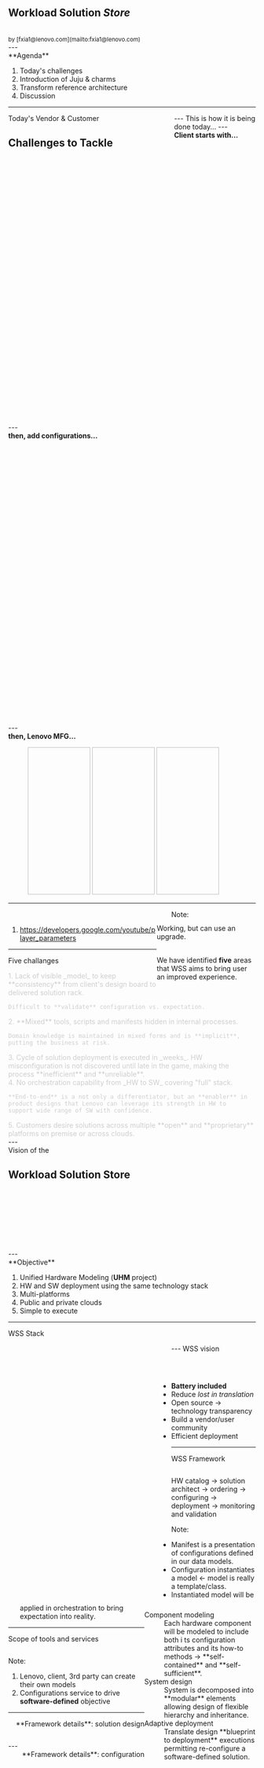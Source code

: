 <section align="left">
  <h1>
    Workload Solution
    <i class="fa fa-shopping-basket">Store</i>
  </h1>
  <br>
  <small class="myhighlight">
    by [fxia1@lenovo.com](mailto:fxia1@lenovo.com)
  </small>
</section>
---
<div align="left">
**Agenda**
</div>

1. Today's challenges
2. Introduction of Juju & charms
3. Transform reference architecture
4. Discussion

---
<section data-background="https://drscdn.500px.org/photo/155532687/q%3D80_m%3D2000/v2?webp=true&sig=4122d59c34dde5e01b0a8fd3b10e0330c3b053c27918e55a68464a1937237a34">
  <div align="left" style="width:67%;float:left;">
    Today's Vendor & Customer
    <h1>
      Challenges to Tackle
    </h1>
  </div>
</section>
---
This is how it is being done today...
---
<div align="left">
  <strong>Client starts with...</strong>
</div>
<figure>
  <img data-src="images/lenovo%20catalog.png"
       height="550px;">
</figure>
---
<div align="left">
  <strong>then, add configurations...</strong>
</div>
<figure>
  <img data-src="images/lenovo%20configurator.png"
       height="550px"/>
</figure>
---
<div align="left">
  <strong>then, Lenovo MFG...</strong>
</div>
<figure>
  <img data-src="https://drscdn.500px.org/photo/135937995/q%3D80_m%3D1000_k%3D1/v2?webp=true&sig=a9bfbffe2a1d74bbbfdbaea7b4263b55c50123204741011f4421bd9a2b8e7745"
       height="300px"
       width="30%"/>
  <img data-src="https://drscdn.500px.org/photo/199833393/q%3D80_m%3D2000_k%3D1/v2?webp=true&sig=6a47d3ec149bbb62274e389f241e9be47c9cd1fd251a27cb7a59642af2215f1d"
       height="300px"
       width="30%"/>
  <img data-src="images/hw_manifest.png"
       height="300px"
       width="30%"/>
</figure>

---
<figure style="width:50%;float:left;">
  <img data-src="http://i.imgur.com/KzCHMAx.gif">
</figure>
<div align="left"
    style="width:40%;float:right">
  Working, but can use an upgrade.<br><br>
  
  We have identified **five** areas
  that WSS aims to bring user an improved
  experience.
</div>

Note:

1. https://developers.google.com/youtube/player_parameters
---
Five challanges
<div class="divider"></div>

<div align="left"
     style="color:#cecece;">
  <div class="fragment highlight-blue">
    1. Lack of visible _model_ to keep **consistency** from client's
    design board to delivered solution rack.

    Difficult to **validate** configuration vs. expectation.
  </div>
  <div class="fragment highlight-blue">
    2. **Mixed** tools, scripts and manifests hidden in internal processes.

    Domain knowledge is maintained in mixed forms and is **implicit**,
    putting the business at risk.
  </div>
  <div class="fragment highlight-blue">
    3. Cycle of solution deployment is executed in _weeks_. HW
    misconfiguration is not discovered until late in the game, making the
    process **inefficient** and **unreliable**.
  </div>
  <div class="fragment highlight-blue">
    4. No orchestration capability from _HW to SW_ covering "full" stack.

    **End-to-end** is a not only a differentiator, but an **enabler** in
    product designs that Lenovo can leverage its strength in HW to
    support wide range of SW with confidence.
  </div>
  <div class="fragment highlight-blue">
    5. Customers desire solutions across multiple **open** and **proprietary**
    platforms on premise or across clouds.
  </div>
</div>
---
<section data-background="https://drscdn.500px.org/photo/138747795/q%3D80_m%3D1500_k%3D1/v2?webp=true&sig=20cc685f194e95851ba5ceb3181ca0395d511c07948dd15d884235eb477dcbc6">
  <div style="margin-bottom:140px;">
    <span class="mywhite">Vision of the</span>
    <h1 class="mywhite">
      Workload Solution Store
    </h1>
  </div>
</section>
---
<div align="left">
**Objective**
</div>

1. Unified Hardware Modeling (**UHM** project)
2. HW and SW deployment using the same technology stack
3. Multi-platforms
4. Public and private clouds
5. Simple to execute
---
WSS Stack
<figure style="float:left;width:50%;">
  <img data-src="images/wss%20simplified%20function%20stack.png"
       height="500px"
       style="box-shadow:none;">
</figure>
<div style="width:45%;float:right;">
  <dl>
    <dt>Component modeling</dt>
    <dd>
      Each hardware component will be modeled to include both i ts
      configuration attributes and its how-to methods &rarr;
      **self-contained** and **self-sufficient**.
    </dd>
    <dt>System design</dt>
    <dd>
      System is decomposed into **modular** elements allowing design of flexible
      hierarchy and inheritance.
    </dd>
    <dt>Adaptive deployment</dt>
    <dd>
      Translate design **blueprint to deployment** executions
      permitting re-configure a software-defined solution.
    </dd>
  </dl>
</div>
---
WSS vision
<figure>
  <img data-src="images/wss%20vision.png"
       style="box-shadow:none;">
</figure>
<br>

* **Battery included <i class="fa fa-battery"></i>**
* Reduce _lost in translation_
* Open source &rarr; technology transparency
* Build a vendor/user community
* Efficient deployment
---
WSS Framework
<figure>
  <img data-src="images/uhm%20five%20phase.png">
</figure>

HW catalog &rarr; solution architect &rarr; ordering &rarr; configuring &rarr; deployment &rarr; monitoring and validation

Note:

* Manifest is a presentation of configurations defined in our data models.
* Configuration instantiates a model &larr; model is really a template/class.
* Instantiated model will be applied in orchestration to bring expectation
into reality.
---
Scope of tools and services
<figure>
  <img data-src="images/wss%20simplified%20phase.png"
       style="box-shadow:none;">
</figure>

Note:

1. Lenovo, client, 3rd party can create their own models
2. Configurations service to drive **software-defined** objective
---
<div align="right">
**Framework details**: solution design
</div>

<figure>
  <img data-src="images/wss%20architecture%20components%201.png"
       style="box-shadow:none;">
</figure>
---
<div align="right">
**Framework details**: configuration
</div>
<br>
<figure>
  <img data-src="images/wss%20architecture%20components%202.png"
       height="550px"
       style="box-shadow:none;">       
</figure>
---
<div align="right">
**Framework details**: deployment, compliance, monitoring
</div>
<figure>
  <img data-src="images/wss%20architecture%20components%203.png"
       height="550px"
       style="box-shadow:none;">       
</figure>
---
<section data-background="images/wss%20architecture%20components.png">
  <div align="left"
       style="margin-bottom:50%;">
    <h4 class="myhighlight">
      <i class="fa fa-key"></i>
      Unified architecture
    </h4>
  </div>
</section>
---
<section data-background="https://drscdn.500px.org/photo/167616481/q%3D80_m%3D2000/v2?webp=true&sig=138122848b49e23f21df0191e4ed3ae335fa47d262006cfa77c022b4771f6de9">
  <div align="right" style="width:67%;float:right;">
    Key Technology:
    <h1>
      Juju & charms
    </h1>
  </div>
</section>
---
Juju
<div class="divider"></div>

<p align="left" >
 **Juju's mission** is to provide a
 modeling language for users that abstracts the specifics of operating
 complex big software topologies.
</p>

<img data-src="https://i.ytimg.com/vi/tsou9S6NoDg/maxresdefault.jpg"
     width="25%"
     style="float:left;">

<div style="width:60%;float:right;">
  <ol>
    <li>is an orchestrator</li>
    <li>is [Open source](https://github.com/juju/juju)
    </li><li>
      GNU Affero General Public License v3.0, permitting:
      <ol>
        <li>Commercial use</li>
        <li>Modification</li>
        <li>Distribution</li>
        <li>Patent use</li>
        <li>Private use</li>
      </ol>
    </li><li>
      Deploy charms
    </li><li>
      **Our customer has a strong interest in it**
    </li>
  </ol>
</div>

Note:

1. recommended charms: 343, community: 1819
---
Charms
<div class="divider"></div>
<p align="left" >
  The central mechanism behind Juju is called Charms.
  <ul>
    <li>Charms can be written in any programming language that can be executed from the command line.</li>
    <li>A charm is a collection of:
      <ol>
        <li>YAML configuration files</li>
        <li>"hooks". A hook is a naming convention to install software, start/stop a service, manage relationships with other charms, upgrade charms, scale charms, configure charms, etc.</li>
        <li>states. A state is a user-defined condition that is evaluated every 5 minutes.</li>
        <li>Charms can have many properties.</li>
        <li>Charm helpers allow boiler-plate code to be automatically generated.
        </li>
      </ol>
    </li>
  </ul>
</p>


<div  align="left">
**Example**:<br><br>
  
databases (19), app-servers (19), file-servers (16), monitoring (14), ops (9), openstack (51), applications (75), misc (63), network (11), analytics (7), apache (38), security (4), storage (17) &mdash; **343** recommended ones, **1819** community contributed ones</div>

---
WSS strategy of using Juju & charms
<div class="row">
  <figure class="col l7 m12 s12">
    <img data-src="images/wss%20orchestration.png"
         style="box-shadow:none;">
  </figure>
  <div align="left"
       class="col l5 m12 s12">
    <ul>
      <li>
        Three primary types of charms:
        <ol>
          <li>HW (Lenovo innovation)</li>
          <li>software platform (existing)</li>
          <li>user application (existing)</li>
        </ol>
      </li><li>
        Support both baremetal and _clouds_ by implementing a **provider** &rarr; **give me a machine** by constraints, eg. CPU, mem
      </li><li>
        Support premise and public clouds (12 out of box)
      </li><li>
        Used as single-layer orchestrator
      </li>
    </ul>
  </div>
</div>
---
<div align="left">
Charms **store**
</div>
<iframe data-src="https://jujucharms.com/store"
        height="550px" width="100%"></iframe>
---
<div align="left">
Charm **components**
</div>
<figure>
  <img data-src="images/charm%20components.png"
       style="box-shadow:none;">
</figure>

<dl class="my-multicol-2">
  <dt>YAML data files</dt>
  <dd>
    <ol>
      <li>`config.yaml`: configuration key-value pairs, supporting 4 data types: int, float, string, boolean.</li>
      <li>`metadata.yaml`: name, description, tag, and **relations**</li>
      <li>`layer.yaml`: includes other layers and relation interfaces.</li> 
    </ol>
  </dd>

  <dt>States</dt>
  <dd>
    User defined **flags** that will be evaluated every 5 minutes. A TRUE
    condition will be executed multiple times.
  </dd>

  <dt>Hooks</dt>
  <dd>
    Hardcoded execution points and invoking sequence.
  </dd>

  <dt>Relation</dt>
  <dd>
    Can one charm exechange data with another? 
  </dd>
  
  <dt>Ansible (actions)</dt>
  <dd>
    Can also be other config mgt recipes.
    These are independently developed and are usable without charms. 
  </dd>

  <dt>Layesr</dt>
  <dd>
    Re-use other existing charm code, eg. utility function.
  </dd>

  <dt>Dependency packages</dt>
  <dd>
    In Python, these will be wheelhouse packages required by
    the charm scripts.
  </dd>
</dl>
---
**Example**: charm state script

```python
@when_not('solution.ready', 'solution.error')
@when('solution.config.invalid')
def store_manifests():
    """Store manifests.
    """
    run_uhm(playbook='store_manifest',
            tags='manifest',
            current_state='solution.config.invalid',
            next_state='solution.manifest.stored',
            error_state='solution.error',
            user_vars={
                'sol_id': 'solution',
                'manifest_path': '/tmp/test.manifest'
            })
```
---
**Example**: charm relation script

```PYTHON
class RackProvides(RelationBase):
    # Every unit connecting will get the same information
    scope = scopes.UNIT
    auto_accessors = ['rack_id',
                      'server_id']

    # Use some template magic to declare our relation(s)
    @hook('{provides:rack-server}-relation-joined')
    def joined(self):
        config = hookenv.config()
        conv = self.conversation()
        conv.set_remote(data={
            'rack_id': config['uuid']
        })
        self.set_state('{relation_name}.joined')

    @hook('{provides:rack-server}-relation-{changed}')
    def changed(self):
        conv = self.conversation()
        if self.servers():
            conv.set_state('server.counted')
    ....
```
---
<div align="left">
**Designed** in _reactive_
</div>
<br>

| Concepts  | used for                    |
|-----------|-----------------------------|
| hooks     | a hardcoded set of handlers |
| states    | user defined flags          |
| relations | data communication          |
| layer     | model inheritance           |
| bundle    | deployment batch mode       |

---
<div align="left">
**Built** to a fixed file structure
</div>

<pre class="brush:plain;">
|-- ansible.cfg
|-- bin/
|-- config.yaml         <-- attributes/config options
|-- hooks/              <-- hook handlers
|-- icon.svg
|-- layer.yaml          <-- charm inheritance
|-- lib/                <-- utility `.py`
|-- metadata.yaml       <-- charm relations/interfaces
|-- playbooks/
|-- reactive/           <-- user defined flags  
|-- README.md
`-- wheelhouse/         <-- Python dependency libs
</pre>
---
<div align="left">
**Deployed** in _charm bundle_
</div>

<pre class="brush:yaml;">
series: trusty
services:
  wordpress:
    charm: "cs:trusty/wordpress-2"
    num_units: 1
    annotations:
      "gui-x": "339.5"
      "gui-y": "-171"
    to:
      - "0"
  mysql:
    charm: "cs:trusty/mysql-26"
    num_units: 1
    annotations:
      "gui-x": "79.5"
      "gui-y": "-142"
    to:
      - "1"
relations:
  - - "wordpress:db"
    - "mysql:db"
machines:
  "0":
    series: trusty
    constraints: "arch=amd64 cpu-cores=1 cpu-power=100 mem=1740 root-disk=8192"
  "1":
    series: trusty
    constraints: "arch=amd64 cpu-cores=1 cpu-power=100 mem=1740 root-disk=8192"
</pre>
---
<div align="left">
**Managed** in _Juju GUI_
</div>
<iframe data-src="https://jujucharms.com/new/"
        height="550px" width="100%"></iframe>
---
<div align="left">
Example: a deployed Canonical **Openstack**
</div>

<img data-src="https://insights.ubuntu.com/wp-content/uploads/7790/jjuju.png">

Note:

1. 4 machines (VM & containers)
2. 16 services
3. 1 click
4. On Ubuntu 16.04, single host: 40min
</section>
---
<section data-background="https://drscdn.500px.org/photo/179822321/q%3D80_m%3D2000_k%3D1/v2?webp=true&sig=51cdb14b0e0929a01b68133e08caff3d0370f1418ba18be62e5a9c3d193e1ddd">
  <p class="myhighlight">
    A new way to describe
  </p>
  <br>
  <h1>
    Solution + Architecture
  </h1>
</section>
---
## what we have Today

<a href="https://lenovopress.com/tips1275.pdf">
  <img data-src="images/lcv.png" height="500px">
  <i class="fa fa-external-link"></i>
</a>


Note:
1. page 29: server 3650
---
<div align="left">
  Replace static HW with **charms models <i class="fa fa-battery"></i>**
</div>
<br>

<div class="row">
  <iframe data-src="https://www3.lenovo.com/us/en/data-center/servers/racks/System-x3650-M5/p/77XS7HV7V64"
          height="550px"
          class="col l7 m8 s12">
  </iframe>
  <div class="col l5 m4 s12">
    <img data-src="images/uhm%20code%20file%20structure.png">
  </div>
</div>
---

<section>
<pre class="brush:plain;">
|-- charm-rack          <-- HW charm
|-- charm-server
|-- charm-solution
|-- charm-switch
|-- layer-ansible       <-- Ansible actions
|-- layer-basic         <-- OS package installer 
|-- layer-endpoint      <-- Generic endpoint abstract
|-- layer-pylxca        <-- BM manager library
`-- layer-uhm           <-- UHM
</pre>
</section>

---
<div align="left">
**Definition** of a charm includes
</div>
<br>
<section>
  <iframe data-src="http://www.lenovofiles.com/3dtours/products/index.html"
          height="500px" width="100%"></iframe>

<div align="left">
  <strong>1. Hierarchy</strong>
  <br>
  
  HW charm follows the same grouping used in Lenovo's HW catalog.
</div>
<br>
<i class="fa fa-angle-double-down"></i>
</section>

<section>
  <div align="left">
    <strong>2. Configurations</strong>
    <br>

    Parameters designed to change charm's behavior while keeping the
    template model stable.  Each is specified of a data type and
    validation rules.
  </div>
  <pre class="brush:yaml">
  options:
    uuid:
      type: string
      default: ""
      description: "UUID"
    machine_type:
      type: string
      default: ""
      description: "MTM"
    uhm:
      type: string
      default: ""
      description: "UHM specific definitions in YAML"
  </pre>
  <br>
  <i class="fa fa-angle-double-down"></i>
</section>

<section>
  <div align="left">
    <strong>3. Data interfaces</strong>
    <br>

    Determine who can connect **to** and **from**, and
    what data are passed.
  </div>
  
 ```
class RackProvides(RelationBase):
    # Every unit connecting will get the same information
    scope = scopes.UNIT
    auto_accessors = ['rack_id',
                      'server_id']

    # Use some template magic to declare our relation(s)
    @hook('{provides:rack-server}-relation-joined')
    def joined(self):
        config = hookenv.config()
        conv = self.conversation()
        conv.set_remote(data={
            'rack_id': config['uuid']
        })
        self.set_state('{relation_name}.joined')
  ```

  <br>
  <i class="fa fa-angle-double-down"></i>
</section>

<section>
  <div align="left">
    <strong>4. Playbooks</strong>
    <br>
    
    Each charm comes with a set of
    Ansible playbooks that implement actions when a
    charm state is reached.
  </div>

  <pre class="brush:yaml;">
  # tasks file for lenovo.lxca-uhm
  - name: Create a resource group for ThingAgile Solution
    pylxca_module:
      command_options: create_resourcegroups
      login_user: "{{ lxca_user }}"
      login_password: "{{ lxca_password }}"
      auth_url: "{{ lxca_url }}"
      name: "{{ name }}"
      description: "{{ description }}"
      type: "{{ type }}"
      solutionVPD: "{{ solutionVPD }}"
      members: "{{ members }}"
      criteria: "{{ criteria }}"
    register: rslt
    tags:
      create_resourcegroups
  </pre>
  <br>
  <i class="fa fa-angle-double-down"></i>
</section>

<section>
  <div align="left">
    <strong>5. States</strong>
    <br>

    A set of handlers of conditions/events/flags
    of each charm, and condtional dependencies
    among multiple running instances.
  </div>
  
  <pre>
    <code>
@when_not('solution.ready', 'solution.error')
@when('solution.group.created')
def add_system_to_group():
    """Add system to group.
    """
    run_uhm(playbook='add_system',
            tags='add_group_member',
            current_state='solution.group.created',
            next_state='solution.system.added',
            error_state='solution.error')

    </code>
  </pre>
  
</section>
---
## to what we can be 
<img data-src="images/hw%20example.png" height="450px">
---
<iframe data-src="https://192.168.122.238/gui/"
        height="550px" width="100%"></iframe>
---
# Thank you
---
